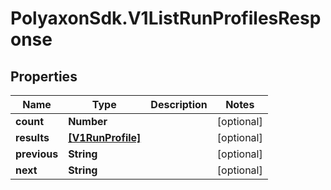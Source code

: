 # PolyaxonSdk.V1ListRunProfilesResponse

## Properties

Name | Type | Description | Notes
------------ | ------------- | ------------- | -------------
**count** | **Number** |  | [optional] 
**results** | [**[V1RunProfile]**](V1RunProfile.md) |  | [optional] 
**previous** | **String** |  | [optional] 
**next** | **String** |  | [optional] 


